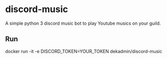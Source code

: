 # discord-music
A simple python 3 discord music bot to play Youtube musics on your guild.

## Run
docker run -it -e DISCORD_TOKEN=YOUR_TOKEN dekadmin/discord-music
